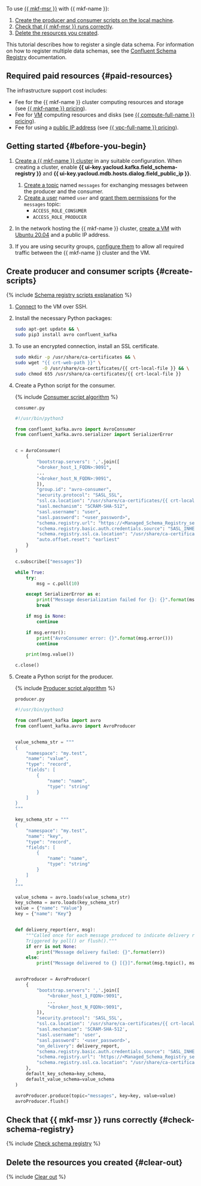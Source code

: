 

To use [{{ mkf-msr }}](../../../managed-kafka/concepts/managed-schema-registry.md#msr) with {{ mkf-name }}:

1. [Create the producer and consumer scripts on the local machine](#create-scripts).
1. [Check that {{ mkf-msr }} runs correctly](#check-schema-registry).
1. [Delete the resources you created](#clear-out).

This tutorial describes how to register a single data schema. For information on how to register multiple data schemas, see the [Confluent Schema Registry](https://docs.confluent.io/platform/current/control-center/topics/schema.html) documentation.


## Required paid resources {#paid-resources}

The infrastructure support cost includes:

* Fee for the {{ mkf-name }} cluster computing resources and storage (see [{{ mkf-name }} pricing](../../../managed-kafka/pricing.md)).
* Fee for [VM](../../../compute/concepts/vm.md) computing resources and disks (see [{{ compute-full-name }} pricing](../../../compute/pricing.md)).
* Fee for using a [public IP address](../../../vpc/concepts/ips.md) (see [{{ vpc-full-name }} pricing](../../../vpc/pricing.md)).


## Getting started {#before-you-begin}

1. [Create a {{ mkf-name }} cluster](../../../managed-kafka/operations/cluster-create.md) in any suitable configuration. When creating a cluster, enable **{{ ui-key.yacloud.kafka.field_schema-registry }}** and **{{ ui-key.yacloud.mdb.hosts.dialog.field_public_ip }}**.

    1. [Create a topic](../../../managed-kafka/operations/cluster-topics.md#create-topic) named `messages` for exchanging messages between the producer and the consumer.
    1. [Create a user](../../../managed-kafka/operations/cluster-accounts.md#create-account) named `user` and [grant them permissions](../../../managed-kafka/operations/cluster-accounts.md#grant-permission) for the `messages` topic:
        * `ACCESS_ROLE_CONSUMER`
        * `ACCESS_ROLE_PRODUCER`

1. In the network hosting the {{ mkf-name }} cluster, [create a VM](../../../compute/operations/vm-create/create-linux-vm.md) with [Ubuntu 20.04](/marketplace/products/yc/ubuntu-20-04-lts) and a public IP address.


1. If you are using security groups, [configure them](../../../managed-kafka/operations/connect/index.md#configuring-security-groups) to allow all required traffic between the {{ mkf-name }} cluster and the VM.


## Create producer and consumer scripts {#create-scripts}

{% include [Schema registry scripts explanation](./schema-registry-scripts-explanation.md) %}

1. [Connect](../../../compute/operations/vm-connect/ssh.md) to the VM over SSH.

1. Install the necessary Python packages:

    ```bash
    sudo apt-get update && \
    sudo pip3 install avro confluent_kafka
    ```

1. To use an encrypted connection, install an SSL certificate.

    ```bash
    sudo mkdir -p /usr/share/ca-certificates && \
    sudo wget "{{ crt-web-path }}" \
              -O /usr/share/ca-certificates/{{ crt-local-file }} && \
    sudo chmod 655 /usr/share/ca-certificates/{{ crt-local-file }}
    ```

1. Create a Python script for the consumer.

    {% include [Consumer script algorithm](./consumer-script-algorithm.md) %}

    `consumer.py`

    ```python
    #!/usr/bin/python3

    from confluent_kafka.avro import AvroConsumer
    from confluent_kafka.avro.serializer import SerializerError


    c = AvroConsumer(
        {
            "bootstrap.servers": ','.join([
            "<broker_host_1_FQDN>:9091",
            ...
            "<broker_host_N_FQDN>:9091",
            ]),
            "group.id": "avro-consumer",
            "security.protocol": "SASL_SSL",
            "ssl.ca.location": "/usr/share/ca-certificates/{{ crt-local-file }}",
            "sasl.mechanism": "SCRAM-SHA-512",
            "sasl.username": "user",
            "sasl.password": "<user_password>",
            "schema.registry.url": "https://<Managed_Schema_Registry_server_FQDN_or_IP_address>:443",
            "schema.registry.basic.auth.credentials.source": "SASL_INHERIT",
            "schema.registry.ssl.ca.location": "/usr/share/ca-certificates/{{ crt-local-file }}",
            "auto.offset.reset": "earliest"
        }
    )

    c.subscribe(["messages"])

    while True:
        try:
            msg = c.poll(10)

        except SerializerError as e:
            print("Message deserialization failed for {}: {}".format(msg, e))
            break

        if msg is None:
            continue

        if msg.error():
            print("AvroConsumer error: {}".format(msg.error()))
            continue

        print(msg.value())

    c.close()
    ```

1. Create a Python script for the producer.

    {% include [Producer script algorithm](./producer-script-algorithm.md) %}

    `producer.py`

    ```python
    #!/usr/bin/python3

    from confluent_kafka import avro
    from confluent_kafka.avro import AvroProducer


    value_schema_str = """
    {
        "namespace": "my.test",
        "name": "value",
        "type": "record",
        "fields": [
            {
                "name": "name",
                "type": "string"
            }
        ]
    }
    """

    key_schema_str = """
    {
        "namespace": "my.test",
        "name": "key",
        "type": "record",
        "fields": [
            {
                "name": "name",
                "type": "string"
            }
        ]
    }
    """

    value_schema = avro.loads(value_schema_str)
    key_schema = avro.loads(key_schema_str)
    value = {"name": "Value"}
    key = {"name": "Key"}


    def delivery_report(err, msg):
        """Called once for each message produced to indicate delivery result.
        Triggered by poll() or flush()."""
        if err is not None:
            print("Message delivery failed: {}".format(err))
        else:
            print("Message delivered to {} [{}]".format(msg.topic(), msg.partition()))


    avroProducer = AvroProducer(
        {
            "bootstrap.servers": ','.join([
                "<broker_host_1_FQDN>:9091",
                ...
                "<broker_host_N_FQDN>:9091",
            ]),
            "security.protocol": 'SASL_SSL',
            "ssl.ca.location": '/usr/share/ca-certificates/{{ crt-local-file }}',
            "sasl.mechanism": 'SCRAM-SHA-512',
            "sasl.username": 'user',
            "sasl.password": '<user_password>',
            "on_delivery": delivery_report,
            "schema.registry.basic.auth.credentials.source": 'SASL_INHERIT',
            "schema.registry.url": 'https://<Managed_Schema_Registry_server_FQDN_or_IP_address>:443',
            "schema.registry.ssl.ca.location": "/usr/share/ca-certificates/{{ crt-local-file }}"
        },
        default_key_schema=key_schema,
        default_value_schema=value_schema
    )

    avroProducer.produce(topic="messages", key=key, value=value)
    avroProducer.flush()
    ```

## Check that {{ mkf-msr }} runs correctly {#check-schema-registry}

{% include [Check schema registry](./check-schema-registry.md) %}

## Delete the resources you created {#clear-out}

{% include [Clear out](./clear-out.md) %}
